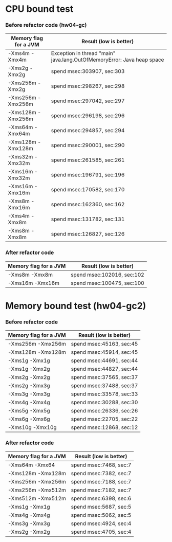 # CPU bound test
### Before refactor code (hw04-gc)
| Memory flag for a JVM | Result (low is better)     |
|-----------------------|----------------------------|
| -Xms4m -Xmx4m         | Exception in thread "main" java.lang.OutOfMemoryError: Java heap space|
| -Xms2g -Xmx2g         | spend msec:303907, sec:303 |
| -Xms256m -Xmx2g       | spend msec:298267, sec:298 |
| -Xms256m -Xmx256m     | spend msec:297042, sec:297 |
| -Xms128m -Xmx256m     | spend msec:296198, sec:296 |
| -Xms64m -Xmx64m       | spend msec:294857, sec:294 |
| -Xms128m -Xmx128m     | spend msec:290001, sec:290 |
| -Xms32m -Xmx32m       | spend msec:261585, sec:261 |
| -Xms16m -Xmx32m       | spend msec:196791, sec:196 |
| -Xms16m -Xmx16m       | spend msec:170582, sec:170 |
| -Xms8m -Xmx16m        | spend msec:162360, sec:162 |
| -Xms4m -Xmx8m         | spend msec:131782, sec:131 |
| -Xms8m -Xmx8m         | spend msec:126827, sec:126 |

### After refactor code
| Memory flag for a JVM | Result (low is better)       |
|-----------------------|------------------------------|
| -Xms8m -Xmx8m         | spend msec:102016, sec:102   |
| -Xms16m -Xmx16m       | spend msec:100475, sec:100   |

# Memory bound test (hw04-gc2)
### Before refactor code
| Memory flag for a JVM | Result (low is better)    |
|-----------------------|---------------------------|
| -Xms256m -Xmx256m     | spend msec:45163, sec:45  |
| -Xms128m -Xmx128m     | spend msec:45914, sec:45  |
| -Xms1g -Xmx1g         | spend msec:44691, sec:44  |
| -Xms1g -Xmx2g         | spend msec:44827, sec:44  |
| -Xms2g -Xmx2g         | spend msec:37565, sec:37  |
| -Xms2g -Xmx3g         | spend msec:37488, sec:37  |
| -Xms3g -Xmx3g         | spend msec:33578, sec:33  |
| -Xms4g -Xmx4g         | spend msec:30288, sec:30  |
| -Xms5g -Xmx5g         | spend msec:26336, sec:26  |
| -Xms6g -Xmx6g         | spend msec:22705, sec:22  |
| -Xms10g -Xmx10g       | spend msec:12868, sec:12  |

### After refactor code
| Memory flag for a JVM | Result (low is better)  |
|-----------------------|-------------------------|
| -Xms64m -Xmx64        | spend msec:7468, sec:7  |
| -Xms128m -Xmx128m     | spend msec:7382, sec:7  |
| -Xms256m -Xmx256m     | spend msec:7188, sec:7  |
| -Xms256m -Xmx512m     | spend msec:7182, sec:7  |
| -Xms512m -Xmx512m     | spend msec:6398, sec:6  |
| -Xms1g -Xmx1g         | spend msec:5687, sec:5  |
| -Xms4g -Xmx4g         | spend msec:5062, sec:5  |
| -Xms3g -Xmx3g         | spend msec:4924, sec:4  |
| -Xms2g -Xmx2g         | spend msec:4705, sec:4  |
